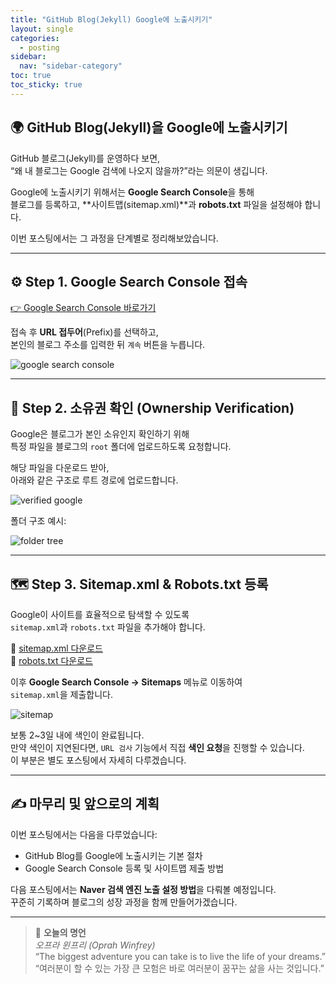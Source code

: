 ```yaml
---
title: "GitHub Blog(Jekyll) Google에 노출시키기"
layout: single
categories:
  - posting
sidebar:
  nav: "sidebar-category"
toc: true
toc_sticky: true
---
```


## 🌍 GitHub Blog(Jekyll)을 Google에 노출시키기

GitHub 블로그(Jekyll)를 운영하다 보면,  
“왜 내 블로그는 Google 검색에 나오지 않을까?”라는 의문이 생깁니다.  

Google에 노출시키기 위해서는 **Google Search Console**을 통해  
블로그를 등록하고, **사이트맵(sitemap.xml)**과 **robots.txt** 파일을 설정해야 합니다.

이번 포스팅에서는 그 과정을 단계별로 정리해보았습니다.

---

## ⚙️ Step 1. Google Search Console 접속

[👉 Google Search Console 바로가기](https://search.google.com/search-console/about)

접속 후 **URL 접두어**(Prefix)를 선택하고,  
본인의 블로그 주소를 입력한 뒤 `계속` 버튼을 누릅니다.

<img src="{{ site.url }}{{ site.baseurl }}/assets/images/Jeklly_blog/posting/2025-10-12-Google_search/google_search_console.jpg" alt="google search console">

---

## 🧾 Step 2. 소유권 확인 (Ownership Verification)

Google은 블로그가 본인 소유인지 확인하기 위해  
특정 파일을 블로그의 `root` 폴더에 업로드하도록 요청합니다.  

해당 파일을 다운로드 받아,  
아래와 같은 구조로 루트 경로에 업로드합니다.

<img src="{{ site.url }}{{ site.baseurl }}/assets/images/Jeklly_blog/posting/2025-10-12-Google_search/verify_google.jpg" alt="verified google">

폴더 구조 예시:

<img src="{{ site.url }}{{ site.baseurl }}/assets/images/Jeklly_blog/posting/2025-10-12-Google_search/folder.jpg" alt="folder tree">

---

## 🗺️ Step 3. Sitemap.xml & Robots.txt 등록

Google이 사이트를 효율적으로 탐색할 수 있도록  
`sitemap.xml`과 `robots.txt` 파일을 추가해야 합니다.

📂 [sitemap.xml 다운로드](https://github.com/latentlabanonymous/latentlabanonymous.github.io/blob/master/sitemap.xml)  
📂 [robots.txt 다운로드](https://github.com/latentlabanonymous/latentlabanonymous.github.io/blob/master/robots.txt)

이후 **Google Search Console → Sitemaps** 메뉴로 이동하여  
`sitemap.xml`을 제출합니다.

<img src="{{ site.url }}{{ site.baseurl }}/assets/images/Jeklly_blog/posting/2025-10-12-Google_search/sitemap.jpg" alt="sitemap">

보통 2~3일 내에 색인이 완료됩니다.  
만약 색인이 지연된다면, `URL 검사` 기능에서 직접 **색인 요청**을 진행할 수 있습니다.  
이 부분은 별도 포스팅에서 자세히 다루겠습니다.

---

## ✍️ 마무리 및 앞으로의 계획

이번 포스팅에서는 다음을 다루었습니다:

- GitHub Blog를 Google에 노출시키는 기본 절차  
- Google Search Console 등록 및 사이트맵 제출 방법  

다음 포스팅에서는 **Naver 검색 엔진 노출 설정 방법**을 다뤄볼 예정입니다.  
꾸준히 기록하며 블로그의 성장 과정을 함께 만들어가겠습니다.

---

> 💬 **오늘의 명언**  
> *오프라 윈프리 (Oprah Winfrey)*  
> “The biggest adventure you can take is to live the life of your dreams.”  
> “여러분이 할 수 있는 가장 큰 모험은 바로 여러분이 꿈꾸는 삶을 사는 것입니다.”